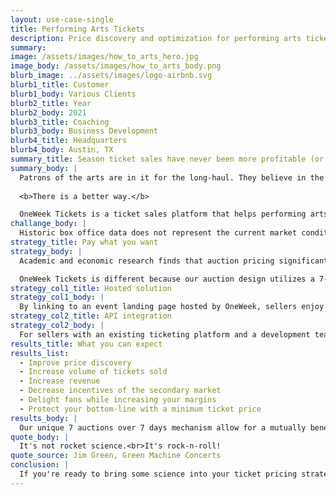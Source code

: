 ```yaml
---
layout: use-case-single
title: Performing Arts Tickets
description: Price discovery and optimization for performing arts tickets
summary: 
image: /assets/images/how_to_arts_hero.jpg
image_body: /assets/images/how_to_arts_body.png
blurb_image: ../assets/images/logo-airbnb.svg
blurb1_title: Customer
blurb1_body: Various Clients
blurb2_title: Year
blurb2_body: 2021
blurb3_title: Coaching
blurb3_body: Business Development
blurb4_title: Headquarters
blurb4_body: Austin, TX
summary_title: Season ticket sales have never been more profitable (or more fair)
summary_body: |
  Patrons of the arts are in it for the long-haul. They believe in the impact that the creative arts has on a community and they demand that their contribution has a felt impact. So why sell season tickets to your most loyal patrons at a fixed price?
  
  <b>There is a better way.</b>

  OneWeek Tickets is a ticket sales platform that helps performing arts organizations optimize season ticket pricing. We maximize ticket sales volume and revenues with auction-based price discovery.
challange_body: |
  Historic box office data does not represent the current market conditions, nor does it help discover the individual price each fan is willing to pay for a concert ticket. 
strategy_title: Pay what you want
strategy_body: |
  Academic and economic research finds that auction pricing significantly improves price discovery and <b>roughly doubles revenues</b>.

  OneWeek Tickets is different because our auction design utilizes a 7-day recurring blind auction, providing data to sellers and opportunities to buyers to engage in a conversation which results in the optimal market price to be discovered for any event.
strategy_col1_title: Hosted solution
strategy_col1_body: |
  By linking to an event landing page hosted by OneWeek, sellers enjoy a full suite of seller tools, including the OneWeek auction, user management, payment processing, data analytics, and ticketing issuance. 
strategy_col2_title: API integration
strategy_col2_body: |
  For sellers with an existing ticketing platform and a development team, our API can be utilized for running the auction and triggering email events that fire on any ticketing platform the seller chooses to integrate with. 
results_title: What you can expect
results_list:
  - Improve price discovery
  - Increase volume of tickets sold
  - Increase revenue 
  - Decrease incentives of the secondary market 
  - Delight fans while increasing your margins
  - Protect your bottom-line with a minimum ticket price
results_body: |
  Our unique 7 auctions over 7 days mechanism allow for a mutually beneficial process to determine what price the market is willing to bear. 
quote_body: |
  It's not rocket science.<br>It's rock-n-roll!
quote_source: Jim Green, Green Machine Concerts
conclusion: |
  If you're ready to bring some science into your ticket pricing strategy, get in touch with us today. We will be happy to answer your questions, address your concerns, and work with you to ensure that your business and everyone else involved has a great day!
---
```

